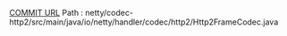 [COMMIT URL](https://github.com/netty/netty/commit/0d2baaf6aeb1ffdb9b9a9e2bb26f4c21c5e949b0)
Path : netty/codec-http2/src/main/java/io/netty/handler/codec/http2/Http2FrameCodec.java